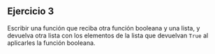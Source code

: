 ## Ejercicio 3

Escribir una función que reciba otra función booleana y una lista, y devuelva otra lista con los elementos de la lista que devuelvan `True` al aplicarles la función booleana.